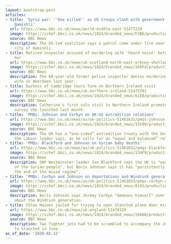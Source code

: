```yaml
---
layout: bootstrap-post
articles:
- title: 'Syria war: ''One killed'' as US troops clash with government loyalists near
    Qamishli'
  url: https://www.bbc.co.uk/news/world-middle-east-51477229
  image: https://ichef.bbci.co.uk/news/1024/branded_news/F3BD/production/_110879326_mediaitem110879312.jpg
  source: BBC News
  description: The US-led coalition says a patrol came under fire near the north-eastern
    city of Qamishli.
- title: Retired inspector accused of murdering wife 'heard noise' before finding
    her
  url: https://www.bbc.co.uk/news/uk-scotland-north-east-orkney-shetland-51474865
  image: https://ichef.bbci.co.uk/news/1024/branded_news/16AF4/production/_108561929_edp-ky-xsaex83a.jpg
  source: BBC News
  description: The 60-year-old former police inspector denies murdering his 56-year-old
    wife in Aberdeen last year.
- title: Duchess of Cambridge tours farm on Northern Ireland visit
  url: https://www.bbc.co.uk/news/uk-northern-ireland-51475701
  image: https://ichef.bbci.co.uk/news/1024/branded_news/61EB/production/_110876052_hi059901643.jpg
  source: BBC News
  description: Catherine's first solo visit to Northern Ireland promoted a UK-wide
    survey she launched last month.
- title: 'PMQs: Johnson and Corbyn on UK-US extradition relations'
  url: https://www.bbc.co.uk/news/av/uk-politics-51461631/pmqs-johnson-and-corbyn-on-uk-us-extradition-relations
  image: https://ichef.bbci.co.uk/news/1024/branded_news/15C09/production/_110879098_p08338k5.jpg
  source: BBC News
  description: The UK has a “one-sided” extradition treaty with the United States,
    the Labour leader says, as he calls for an “equal and balanced” relationship.
- title: 'PMQs: Blackford and Johnson on Syrian baby deaths'
  url: https://www.bbc.co.uk/news/av/uk-politics-51461632/pmqs-blackford-and-johnson-on-syrian-baby-deaths
  image: https://ichef.bbci.co.uk/news/1024/branded_news/134F9/production/_110879097_p08338s7.jpg
  source: BBC News
  description: SNP Westminster leader Ian Blackford says the UK is "washing its hands
    of the Syrian people", but Boris Johnson says it has "persistently called for
    the end of the Assad regime".
- title: 'PMQs: Corbyn and Johnson on deportations and Windrush generation'
  url: https://www.bbc.co.uk/news/av/uk-politics-51461633/pmqs-corbyn-and-johnson-on-deportations-and-windrush-generation
  image: https://ichef.bbci.co.uk/news/1024/branded_news/8101/production/_110852033_p083381t.jpg
  source: BBC News
  description: Boris Johnson says Jeremy Corbyn "demeans himself" over his comments
    about the Windrush generation.
- title: Chloe Haines jailed for trying to open Stansted plane door mid-flight
  url: https://www.bbc.co.uk/news/uk-england-51478329
  image: https://ichef.bbci.co.uk/news/1024/branded_news/166A8/production/_109761819_hi058122730.jpg
  source: BBC News
  description: Two fighter jets had to be scrambled to accompany the Jet2 flight back
    to Stansted in June.
as_of_date: '2020-02-12'
---
```


